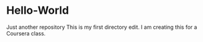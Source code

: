 # Hello-World
Just another repository
This is my first directory edit.  I am creating this for a Coursera class.
